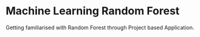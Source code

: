 # Machine Learning Random Forest
 Getting familiarised with Random Forest through Project based Application.
